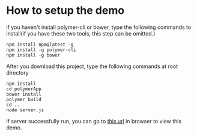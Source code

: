 # How to setup the demo
if you haven't install polymer-cli or bower,
type the following commands to install(if you have these two tools, this step can be omitted.)
```
npm install npm@latest -g
npm install -g polymer-cli
npm install -g bower
```
After you download this project,
type the following commands at root directory
```
npm install
cd polymerApp
bower install
polymer build
cd ..
node server.js
```
if server successfully run, you can go to [this url](http://localhost:3000/ ) in browser to view this demo.


